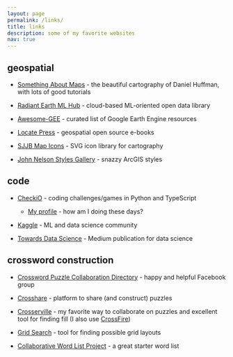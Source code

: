 ```yaml
---
layout: page
permalink: /links/
title: links
description: some of my favorite websites
nav: true
---
```


## geospatial <i class='far fa-map'></i>

- [Something About Maps](https://somethingaboutmaps.wordpress.com/) - the beautiful cartography of Daniel Huffman, with lots of good tutorials

- [Radiant Earth ML Hub](https://www.radiant.earth/mlhub/) - cloud-based ML-oriented open data library

- [Awesome-GEE](https://awesome.geemap.org/) - curated list of Google Earth Engine resources

- [Locate Press](https://locatepress.com/books) - geospatial open source e-books

- [SJJB Map Icons](http://www.sjjb.co.uk/mapicons/introduction) - SVG icon library for cartography

- [John Nelson Styles Gallery](https://esri-styles.maps.arcgis.com/home/gallery.html?view=grid&sortOrder=desc&sortField=relevance&searchTerm=John%20Nelson) - snazzy ArcGIS styles

## code <i class='far fa-code'></i>
- [CheckiO](https://checkio.org/) - coding challenges/games in Python and TypeScript 
    - [My profile](https://py.checkio.org/user/russell.vinegar/) - how am I doing these days?

- [Kaggle](https://www.kaggle.com/) - ML and data science community

- [Towards Data Science](https://towardsdatascience.com/) - Medium publication for data science

## crossword construction <i class='far fa-drafting-compass'></i>

- [Crossword Puzzle Collaboration Directory](https://www.facebook.com/groups/1515117638602016/permalink/1990702721043503) - happy and helpful Facebook group

- [Crosshare](https://crosshare.org/) - platform to share (and construct) puzzles

- [Crosserville](https://www.crosserville.com/) - my favorite way to collaborate on puzzles and excellent tool for finding fill (I also use [CrossFire](http://beekeeperlabs.com/crossfire/))

- [Grid Search](https://ugleh.com/gridsearch/) - tool for finding possible grid layouts

- [Collaborative Word List Project](http://www.alexboisvert.com/xwordlist/) - a great starter word list

